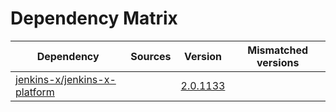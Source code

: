 # Dependency Matrix

Dependency | Sources | Version | Mismatched versions
---------- | ------- | ------- | -------------------
[jenkins-x/jenkins-x-platform](https://github.com/jenkins-x/jenkins-x-platform.git) |  | [2.0.1133](https://github.com/jenkins-x/jenkins-x-platform/releases/tag/v2.0.1133) | 
